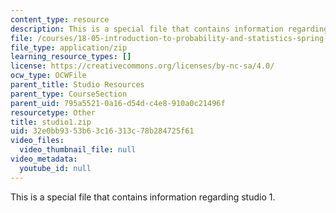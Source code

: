 ```yaml
---
content_type: resource
description: This is a special file that contains information regarding studio 1.
file: /courses/18-05-introduction-to-probability-and-statistics-spring-2014/32e0bb9353b63c16313c78b284725f61_studio1.zip
file_type: application/zip
learning_resource_types: []
license: https://creativecommons.org/licenses/by-nc-sa/4.0/
ocw_type: OCWFile
parent_title: Studio Resources
parent_type: CourseSection
parent_uid: 795a5521-0a16-d54d-c4e8-910a0c21496f
resourcetype: Other
title: studio1.zip
uid: 32e0bb93-53b6-3c16-313c-78b284725f61
video_files:
  video_thumbnail_file: null
video_metadata:
  youtube_id: null
---
```

This is a special file that contains information regarding studio 1.